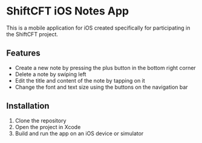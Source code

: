 # ShiftCFT iOS Notes App

This is a mobile application for iOS created specifically for participating in the ShiftCFT project.

## Features
- Create a new note by pressing the plus button in the bottom right corner
- Delete a note by swiping left
- Edit the title and content of the note by tapping on it
- Change the font and text size using the buttons on the navigation bar

## Installation
1. Clone the repository
2. Open the project in Xcode
3. Build and run the app on an iOS device or simulator

